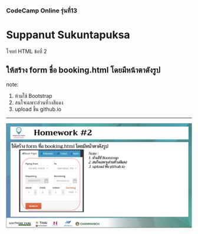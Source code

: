 ### CodeCamp Online รุ่นที่13

# Suppanut Sukuntapuksa

โจทย์ HTML ข้อที่ 2
## ให้สร้าง form ชื่อ booking.html โดยมีหน้าตาดังรูป
note: 
1. ห้ามใช้ Bootstrap
2. สนใจเฉพาะส่วนที่วงสีแดง
3. upload ขึ้น github.io
---
![pic](./Homework2.jpg)